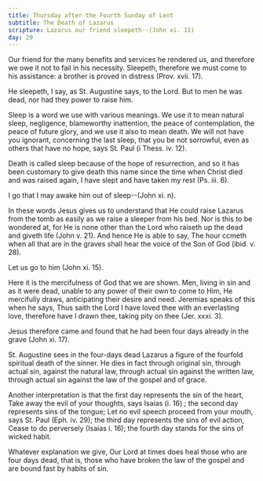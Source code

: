 ```yaml
---
title: Thursday after the Fourth Sunday of Lent
subtitle: The Death of Lazarus
scripture: Lazarus our friend sleepeth--(John xi. 11)
day: 29
---
```


Our friend for the many benefits and services he rendered us, and therefore we owe it not to fail in his necessity. Sleepeth, therefore we must come to his assistance: a brother is proved in distress (Prov. xvii. 17).

He sleepeth, I say, as St. Augustine says, to the Lord. But to men he was dead, nor had they power to raise him.

Sleep is a word we use with various meanings. We use it to mean natural sleep, negligence, blameworthy inattention, the peace of contemplation, the peace of future glory, and we use it also to mean death. We will not have you ignorant, concerning the last sleep, that you be not sorrowful, even as others that have no hope, says St. Paul (i Thess. iv. 12).

Death is called sleep because of the hope of resurrection, and so it has been customary to give death this name since the time when Christ died and was raised again, I have slept and have taken my rest (Ps. iii. 6).

I go that I may awake him out of sleep--(John xi. n).

In these words Jesus gives us to understand that He could raise Lazarus from the tomb as easily as we raise a sleeper from his bed. Nor is this to be wondered at, for He is none other than the Lord who raiseth up the dead and giveth life (John v. 21). And hence He is able to say, The hour ccmeth when all that are in the graves shall hear the voice of the Son of God (ibid. v. 28).

Let us go to him (John xi. 15).

Here it is the mercifulness of God that we are shown. Men, living in sin and as it were dead, unable to any power of their own to come to Him, He mercifully draws, anticipating their desire and need. Jeremias speaks of this when he says, Thus saith the Lord I have loved thee with an everlasting love, therefore have I drawn thee, taking pity on thee (Jer. xxxi. 3).

Jesus therefore came and found that he had been four days already in the grave (John xi. 17).

St. Augustine sees in the four-days dead Lazarus a figure of the fourfold spiritual death of the sinner. He dies in fact through original sin, through actual sin, against the natural law, through actual sin against the written law, through actual sin against the law of the gospel and of grace.

Another interpretation is that the first day represents the sin of the heart, Take away the evil of your thoughts, says Isaias (i. 16) ; the second day represents sins of the tongue; Let no evil speech proceed from your mouth, says St. Paul (Eph. iv. 29); the third day represents the sins of evil action, Cease to do perversely (Isaias i. 16); the fourth day stands for the sins of wicked habit.

Whatever explanation we give, Our Lord at times does heal those who are four days dead, that is, those who have broken the law of the gospel and are bound fast by habits of sin.
